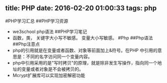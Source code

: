 title: PHP
date: 2016-02-20 01:00:33
tags: php
---

#PHP学习汇总
##PHP学习资源
* we3school php语法
##PHP学习笔记
* 函数，类， 关键字大小写不敏感。 变量大小写敏感。
#Php
##Php语法
##Php注意点
*   php的引用就是在变量或者函数、对象等前面加上&符号。在PHP 中引用的意思是：不同的名字访问同一个变量内容。
*   php中引用采用的是"写时拷贝"的原理，就是除非发生写操作，指向同一个地址的变量或者对象是不会被拷贝的。
*   Mcrypt扩展库可以实现加密解密功能
